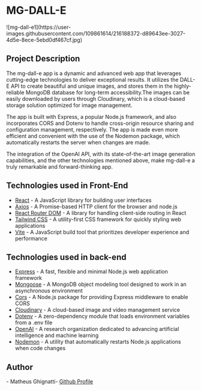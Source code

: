 <h1>MG-DALL-E</h1>
![mg-dall-e1](https://user-images.githubusercontent.com/109861614/216188372-d89643ee-3027-4d5e-8ece-5ebd0df467cf.jpg)


<h2>Project Description</h2>

<p>The mg-dall-e app is a dynamic and advanced web app that leverages cutting-edge technologies to deliver exceptional results. It utilizes the DALL-E API to create beautiful and unique images, and stores them in the highly-reliable MongoDB database for long-term accessibility.The images can be easily downloaded by users through Cloudinary, which is a cloud-based storage solution optimized for image management.</p>

<p>The app is built with Express, a popular Node.js framework, and also incorporates CORS and Dotenv to handle cross-origin resource sharing and configuration management, respectively. The app is made even more efficient and convenient with the use of the Nodemon package, which automatically restarts the server when changes are made.
</p>

<p>
   The integration of the OpenAI API, with its state-of-the-art image generation capabilities, and the other technologies mentioned above, make mg-dall-e a truly remarkable and forward-thinking app.
</p>

<h2>Technologies used in Front-End</h2>

<ul>
  <li><a href="https://reactjs.org/">React</a> - A JavaScript library for building user interfaces</li>
  <li><a href="https://github.com/axios/axios">Axios</a> - A Promise-based HTTP client for the browser and node.js</li>
  <li><a href="https://reactrouter.com/web/guides/quick-start">React Router DOM</a> - A library for handling client-side routing in React</li>
  <li><a href="https://tailwindcss.com/">Tailwind CSS</a> - A utility-first CSS framework for quickly styling web applications</li>
  <li><a href="https://vitejs.com/">Vite</a> - A JavaScript build tool that prioritizes developer experience and performance</li>
</ul>

<h2>Technologies used in back-end</h2>
<ul>
  <li><a href="https://expressjs.com/">Express</a> - A fast, flexible and minimal Node.js web application framework</li>
  <li><a href="https://mongoosejs.com/">Mongoose</a> - A MongoDB object modeling tool designed to work in an asynchronous environment</li>
  <li><a href="https://www.npmjs.com/package/cors">Cors</a> - A Node.js package for providing Express middleware to enable CORS</li>
  <li><a href="https://cloudinary.com/">Cloudinary</a> - A cloud-based image and video management service</li>
  <li><a href="https://www.npmjs.com/package/dotenv">Dotenv</a> - A zero-dependency module that loads environment variables from a .env file</li>
  <li><a href="https://openai.com/">OpenAI</a> - A research organization dedicated to advancing artificial intelligence and machine learning</li>
  <li><a href="https://nodemon.io/">Nodemon</a> - A utility that automatically restarts Node.js applications when code changes</li>
</ul>

<h2>Author</h2>
<p>- Matheus Ghignatti- <a href="https://github.com/MG-108">Github Profile</a></p>
